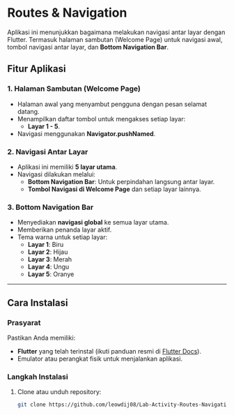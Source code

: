 # Routes & Navigation

Aplikasi ini menunjukkan bagaimana melakukan navigasi antar layar dengan Flutter. Termasuk halaman sambutan (Welcome Page) untuk navigasi awal, tombol navigasi antar layar, dan **Bottom Navigation Bar**.

## Fitur Aplikasi

### 1. Halaman Sambutan (Welcome Page)
- Halaman awal yang menyambut pengguna dengan pesan selamat datang.
- Menampilkan daftar tombol untuk mengakses setiap layar:
  - **Layar 1 - 5**.
- Navigasi menggunakan **Navigator.pushNamed**.

### 2. Navigasi Antar Layar
- Aplikasi ini memiliki **5 layar utama**.
- Navigasi dilakukan melalui:
  - **Bottom Navigation Bar**: Untuk perpindahan langsung antar layar.
  - **Tombol Navigasi di Welcome Page** dan setiap layar lainnya.

### 3. Bottom Navigation Bar
- Menyediakan **navigasi global** ke semua layar utama.
- Memberikan penanda layar aktif.
- Tema warna untuk setiap layar:
  - **Layar 1**: Biru
  - **Layar 2**: Hijau
  - **Layar 3**: Merah
  - **Layar 4**: Ungu
  - **Layar 5**: Oranye

---

## Cara Instalasi
### Prasyarat
Pastikan Anda memiliki:
- **Flutter** yang telah terinstal (ikuti panduan resmi di [Flutter Docs](https://docs.flutter.dev/get-started/install)).
- Emulator atau perangkat fisik untuk menjalankan aplikasi.

### Langkah Instalasi
1. Clone atau unduh repository:
   ```bash
   git clone https://github.com/leowdij08/Lab-Activity-Routes-Navigation_Leonard-Widjaja_0806022310008.git
